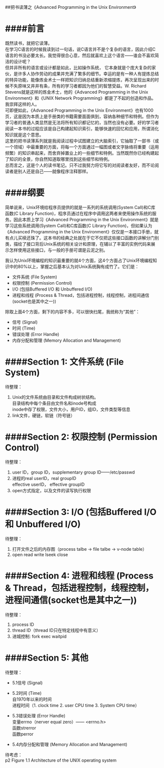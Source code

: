 ##把书读薄之《Advanced Programming in the Unix Environment》

####前言
=================================
既然读书，就把它读薄。  
在学习C语言的时候我读到过一句话，说C语言并不是个复杂的语言，因此介绍C语言的书没必要太长。我觉得很合心意，然后就喜欢上这个语言——谁会不喜欢简洁的设计呢？  
但并非所有的语言或设计都是如此，比如操作系统， 它本身就是个庞大复杂的家伙，是许多人协作劳动的成果并充满了繁多的细节。幸运的是有一种人有提炼总结的特异功能，能像炼金术士一样把知识归纳总结重新浓缩提炼，再次呈现出来的时候不失原味又井井有条，所有的学习者都因为他们的智慧受益。W. Richard Stevens就是这样的炼金术士，他的《Advanced Programming in the Unix Environment》和《UNIX Network Programming》都是了不起的创造和作品。我崇拜这样的人。  
可即便如此，《Advanced Programming in the Unix Environment》也有1000页，这是因为本质上是手册类的书籍需要面面俱到，容纳各种细节和特例。但作为学习者的普通人类显然是无法将所有知识都记忆的，当然也没有必要。好的学习者阅读一本书的过程应该是自己构建起知识索引，能够快速的回忆和应用，所谓消化知识就是这个意思。  
这里的把书读薄系列就是我阅读过程中试图建立的大脑索引，它抽取了一部书（或一个领域）中最重要的方面，将每一个方面通过一幅图或者文字脉络将重要（运用频繁）的知识串起来，而舍弃掉置业上的一些细节和特例。当然既然你已经构建起了知识的全景，你自然知道取哪里找到这些细节和特例。  
总而言之，这是个人的读书笔记。只不过我努力将它写的对阅读者友好，而不论阅读者是别人还是自己——就像程序注释那样。  

####纲要
=================================
简单说来，Unix环境给程序员提供的就是一系列的系统调用(System Call)和C库函数(C Library Function)，程序员通过在程序中调用这两者来使用操作系统的服务。因此本质上学习《Advanced Programming in the Unix Environment》就是学习这些系统调用(System Call)和C库函数(C Library Function)，但如果认为《Advanced Programming in the Unix Environment》仅仅是一本接口手册，就有点儿买椟还珠了。这本书的经典之处就在于它不仅把这些接口函数的讲解分门别类，描绘了接口背后Unix系统的相关设计和原理，在辅以了丰富的实例代码来展示怎样使用这些接口，与一般的手册可谓是云泥之别。  

我认为Unix环境编程的知识最重要的就4个方面，这4个方面占了Unix环境编程知识中的80%以上，掌握之后基本认为对Unix系统胸有成竹了。它们是：
- 文件系统 (File System)
- 权限控制 (Permission Control)
- I/O (包括Buffered I/O 和 Unbuffered I/O)
- 进程和线程 (Process & Thread，包括进程控制，线程控制，进程间通信(socket也是其中之一))

除取上面4个方面，剩下的内容不多，可以很快扫尾，我统称为“其他”：
- 信号 (Signal)
- 时间 (Time)
- 错误处理 (Error Handle)
- 内存分配和管理 (Memory Allocation and Management)




####Section 1: 文件系统 (File System)
=================================

待整理：  
1. Unix的文件系统由目录和文件构成树状结构。  
   目录结构中每个条目由文件名和inode号构成  
   inode中存了权限，文件大小，用户ID，组ID，文件类型等信息  
2. link文件，硬链，软链（符号链）  




####Section 2: 权限控制 (Permission Control)
=================================

待整理：  
1. user ID，group ID，supplementary group ID——/etc/passwd  
2. 进程的real userID，real groupID  
         effective userID， effective groupID  
3. open方式指定，以及文件的读写执行权限  




####Section 3: I/O (包括Buffered I/O 和 Unbuffered I/O)
=================================

待整理：  
1. 打开文件之后的内存图（process talbe -> file talbe -> v-node table）  
2. open read write lseek close  




####Section 4: 进程和线程 (Process & Thread，包括进程控制，线程控制，进程间通信(socket也是其中之一))
=================================

待整理：  
1. process ID  
2. thread ID（thread ID只在特定线程中有意义）  
3. 进城控制: fork exec waitpid  




####Section 5: 其他 
=================================

待整理：  
- 5.1信号 (Signal)  

- 5.2时间 (Time)  
自1970年以来的时间  
进程时间（1. clock time 2. user CPU time 3. System CPU time）  

- 5.3错误处理 (Error Handle)  
变量errno（nerver equal zero）—— <errno.h>  
函数strerror  
函数perror  

- 5.4内存分配和管理 (Memory Allocation and Management)  




待考虑：  
p2 Figure 1.1 Architecture of the UNIX operating system  
